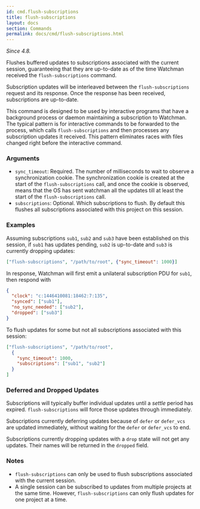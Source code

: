 ```yaml
---
id: cmd.flush-subscriptions
title: flush-subscriptions
layout: docs
section: Commands
permalink: docs/cmd/flush-subscriptions.html
---
```


*Since 4.8.*

Flushes buffered updates to subscriptions associated with the current
session, guaranteeing that they are up-to-date as of the time Watchman
received the `flush-subscriptions` command.

Subscription updates will be interleaved between the `flush-subscriptions`
request and its response. Once the response has been received, subscriptions are
up-to-date.

This command is designed to be used by interactive programs that have a
background process or daemon maintaining a subscription to Watchman. The typical
pattern is for interactive commands to be forwarded to the process, which calls
`flush-subscriptions` and then processes any subscription updates it received.
This pattern eliminates races with files changed right before the interactive
command.

### Arguments

* `sync_timeout`: Required. The number of milliseconds to wait to observe a
  synchronization cookie. The synchronization cookie is created at the start of
  the `flush-subscriptions` call, and once the cookie is observed, means that
  the OS has sent watchman all the updates till at least the start of the
  `flush-subscriptions` call.
* `subscriptions`: Optional. Which subscriptions to flush. By default this
  flushes all subscriptions associated with this project on this session.

### Examples

Assuming subscriptions `sub1`, `sub2` and `sub3` have been established on this
session, if `sub1` has updates pending, `sub2` is up-to-date and `sub3` is
currently dropping updates:

```json
["flush-subscriptions", "/path/to/root", {"sync_timeout": 1000}]
```

In response, Watchman will first emit a unilateral subscription PDU for `sub1`,
then respond with

```json
{
  "clock": "c:1446410081:18462:7:135",
  "synced": ["sub1"],
  "no_sync_needed": ["sub2"],
  "dropped": ["sub3"]
}
```

To flush updates for some but not all subscriptions associated with this
session:

```json
["flush-subscriptions", "/path/to/root",
  {
    "sync_timeout": 1000,
    "subscriptions": ["sub1", "sub2"]
  }
]
```

### Deferred and Dropped Updates

Subscriptions will typically buffer individual updates until a *settle* period
has expired. `flush-subscriptions` will force those updates through immediately.

Subscriptions currently deferring updates because of `defer` or `defer_vcs`
are updated immediately, without waiting for the `defer` or `defer_vcs` to
end.

Subscriptions currently dropping updates with a `drop` state will not get any
updates. Their names will be returned in the `dropped` field.

### Notes

* `flush-subscriptions` can only be used to flush subscriptions associated with
  the current session.
* A single session can be subscribed to updates from multiple projects at the
  same time. However, `flush-subscriptions` can only flush updates for one
  project at a time.
